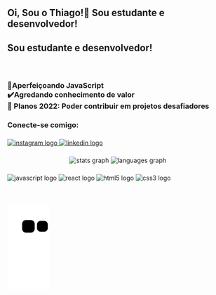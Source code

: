 <h2 align="left">Oi, Sou o Thiago!👋 Sou estudante e desenvolvedor!</h2>

###

<h2 align="left">Sou estudante e desenvolvedor!</h2>

###

<br clear="both">

<h3 align="left">🌱Aperfeiçoando JavaScript <br>✔️Agredando conhecimento de valor <br>🥅 Planos 2022: Poder contribuir em projetos desafiadores</h3>

###

<h3 align="left">Conecte-se comigo:</h3>

###

<div align="left">
  <a href="https://www.instagram.com/thiagoalexandre01/" target="_blank">
    <img src="https://img.shields.io/static/v1?message=Instagram&logo=instagram&label=&color=E4405F&logoColor=white&labelColor=&style=for-the-badge" height="35" alt="instagram logo"  />
  </a>
  <a href="https://www.linkedin.com/in/thiago-alexandre-68b736206/" target="_blank">
    <img src="https://img.shields.io/static/v1?message=LinkedIn&logo=linkedin&label=&color=0077B5&logoColor=white&labelColor=&style=for-the-badge" height="35" alt="linkedin logo"  />
  </a>
</div>

###

<div align="center">
  <img src="https://github-readme-stats.vercel.app/api?hide_title=false&hide_rank=true&show_icons=true&include_all_commits=true&count_private=true&disable_animations=false&theme=dracula&locale=pt-br&hide_border=true&custom_title=Thiago Alexandre GitHub Stats&username=th" height="150" alt="stats graph"  />
  <img src="https://github-readme-stats.vercel.app/api/top-langs?locale=en&hide_title=false&layout=default &card_width=320&langs_count=3&theme=dracula&hide_border=true&username=th" height="150" alt="languages graph"  />
</div>

###

<div align="left">
  <img src="https://cdn.jsdelivr.net/gh/devicons/devicon/icons/javascript/javascript-original.svg" height="30" width="42" alt="javascript logo"  />
  <img src="https://cdn.jsdelivr.net/gh/devicons/devicon/icons/react/react-original.svg" height="30" width="42" alt="react logo"  />
  <img src="https://cdn.jsdelivr.net/gh/devicons/devicon/icons/html5/html5-original.svg" height="30" width="42" alt="html5 logo"  />
  <img src="https://cdn.jsdelivr.net/gh/devicons/devicon/icons/css3/css3-original.svg" height="30" width="42" alt="css3 logo"  />
</div>

###

<br clear="both">

![Snake animation](https://github.com/AdrianoBinhara/AdrianoBinhara/blob/output/github-contribution-grid-snake.svg)

###
